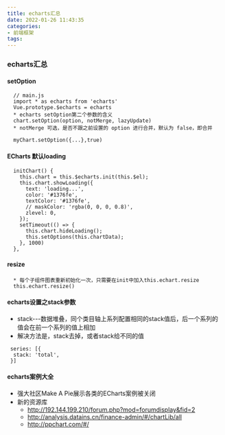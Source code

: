 ```yaml
---
title: echarts汇总
date: 2022-01-26 11:43:35
categories:
- 前端框架
tags:
---
```


### echarts汇总
#### setOption
```
  // main.js
  import * as echarts from 'echarts'
  Vue.prototype.$echarts = echarts
  * echarts setOption第二个参数的含义
  chart.setOption(option, notMerge, lazyUpdate)
  * notMerge 可选，是否不跟之前设置的 option 进行合并，默认为 false，即合并
  
  myChart.setOption({...},true)

```

#### ECharts 默认loading
```
  initChart() {
    this.chart = this.$echarts.init(this.$el);
    this.chart.showLoading({
      text: 'loading...',
      color: '#1376fe',
      textColor: '#1376fe',
      // maskColor: 'rgba(0, 0, 0, 0.8)',
      zlevel: 0,
    });
    setTimeout(() => {
      this.chart.hideLoading();
      this.setOptions(this.chartData);
    }, 1000)
  },
```

#### resize
```
  * 每个子组件图表重新初始化一次，只需要在init中加入this.echart.resize
  this.echart.resize()
```

#### echarts设置之stack参数
* stack---数据堆叠，同个类目轴上系列配置相同的stack值后，后一个系列的值会在前一个系列的值上相加
* 解决方法是，stack去掉，或者stack给不同的值
```
 series: [{
  stack: 'total',
 }]

```

#### echarts案例大全
* 强大社区Make A Pie展示各类的ECharts案例被关闭
* 新的资源库
  * http://192.144.199.210/forum.php?mod=forumdisplay&fid=2
  * http://analysis.datains.cn/finance-admin/#/chartLib/all
  * http://ppchart.com/#/
